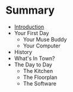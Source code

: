 # Summary

* [Introduction](README.md)
* Your First Day
   * Your Muse Buddy
   * Your Computer
* History
* What's In Town?
* The Day to Day
   * The Kitchen
   * The Floorplan
   * The Software

